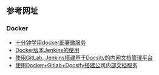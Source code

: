 ## 参考网址

### Docker
- [十分钟学用docker部署微服务](https://my.oschina.net/u/3796575/blog/1838385?nocache=1530498237368)
- [Docker版本Jenkins的使用](https://www.jianshu.com/p/0391e225e4a6)
- [使用GitLab, Jenkins搭建基于Docsity的内网文档管理平台](https://www.jianshu.com/p/56b8a31bbcbb)
- [使用Docker+Gitlab+Docsify搭建公司内部文档服务](https://blog.csdn.net/RobertoHuang/article/details/92140521)
